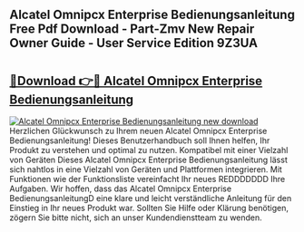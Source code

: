 ## Alcatel Omnipcx Enterprise Bedienungsanleitung Free Pdf Download - Part-Zmv New Repair Owner Guide - User Service Edition 9Z3UA

# <h2><a href="http://df3tkgh.blite.top/?on=Alcatel+Omnipcx+Enterprise+Bedienungsanleitung">🔗Download 👉🔴 Alcatel Omnipcx Enterprise Bedienungsanleitung</a></h2>

[![Alcatel Omnipcx Enterprise Bedienungsanleitung new download](https://i.imgur.com/lujVjoI.png)](http://df3tkgh.blite.top/?on=Alcatel+Omnipcx+Enterprise+Bedienungsanleitung)
Herzlichen Glückwunsch zu Ihrem neuen Alcatel Omnipcx Enterprise Bedienungsanleitung! Dieses Benutzerhandbuch soll Ihnen helfen, Ihr Produkt zu verstehen und optimal zu nutzen. Kompatibel mit einer Vielzahl von Geräten Dieses Alcatel Omnipcx Enterprise Bedienungsanleitung lässt sich nahtlos in eine Vielzahl von Geräten und Plattformen integrieren. Mit Funktionen wie der Funktionsliste vereinfacht Ihr neues REDDDDDDD Ihre Aufgaben. Wir hoffen, dass das Alcatel Omnipcx Enterprise BedienungsanleitungD eine klare und leicht verständliche Anleitung für den Einstieg in Ihr neues Produkt war. Sollten Sie Hilfe oder Klärung benötigen, zögern Sie bitte nicht, sich an unser Kundendienstteam zu wenden.
